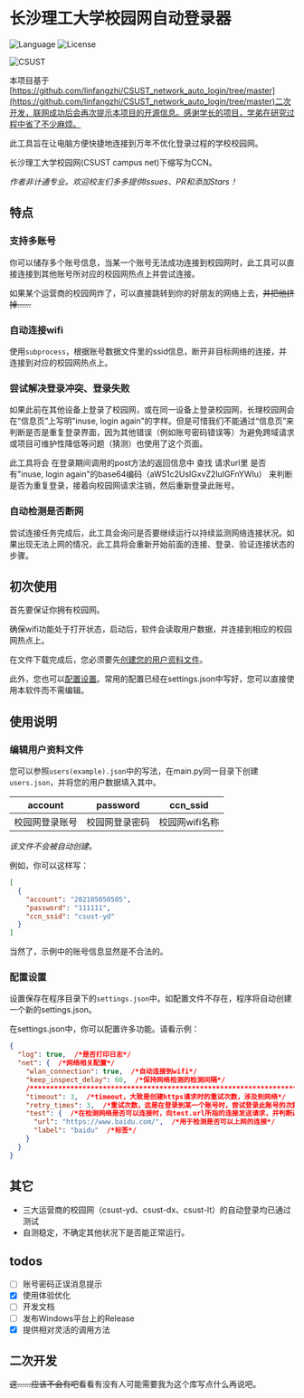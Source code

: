 # 长沙理工大学校园网自动登录器
![Language](https://img.shields.io/github/languages/top/jensentsts/csust-campus-net) ![License](https://img.shields.io/github/license/jensentsts/csust-campus-net) 

![CSUST](https://bkimg.cdn.bcebos.com/pic/d8f9d72a6059252df4af0a753b9b033b5bb5b902?x-bce-process=image/resize,m_lfit,w_536,limit_1/quality,Q_70)

本项目基于[https://github.com/linfangzhi/CSUST_network_auto_login/tree/master](https://github.com/linfangzhi/CSUST_network_auto_login/tree/master)二次开发，联网成功后会再次提示本项目的开源信息。感谢学长的项目，学弟在研究过程中省了不少麻烦。

此工具旨在让电脑方便快捷地连接到万年不优化登录过程的学校校园网。

长沙理工大学校园网(CSUST campus net)下缩写为CCN。

*作者非计通专业。欢迎校友们多多提供Issues、PR和添加Stars！*

## 特点

### 支持多账号

你可以储存多个账号信息，当某一个账号无法成功连接到校园网时，此工具可以直接连接到其他账号所对应的校园网热点上并尝试连接。

如果某个运营商的校园网炸了，可以直接跳转到你的好朋友的网络上去，~~并把他挤掉……~~

### 自动连接wifi

使用`subprocess`，根据账号数据文件里的ssid信息，断开非目标网络的连接，并连接到对应的校园网热点上。

### 尝试解决登录冲突、登录失败

如果此前在其他设备上登录了校园网，或在同一设备上登录校园网，长理校园网会在“信息页”上写明"inuse, login again"的字样。但是可惜我们不能通过“信息页”来判断是否是重复登录界面，因为其他错误（例如账号密码错误等）为避免跨域请求或项目可维护性降低等问题（猜测）也使用了这个页面。

此工具将会 在登录期间调用的post方法的返回信息中 查找 请求url里 是否有"inuse, login again"的base64编码（aW51c2UsIGxvZ2luIGFnYWlu） 来判断是否为重复登录，接着向校园网请求注销，然后重新登录此账号。

### 自动检测是否断网
尝试连接任务完成后，此工具会询问是否要继续运行以持续监测网络连接状况。如果出现无法上网的情况，此工具将会重新开始前面的连接、登录、验证连接状态的步骤。

## 初次使用

首先要保证你拥有校园网。

确保wifi功能处于打开状态，启动后，软件会读取用户数据，并连接到相应的校园网热点上。

在文件下载完成后，您必须要先[创建您的用户资料文件](#编辑用户资料文件)。

此外，您也可以[配置设置](#配置设置)。常用的配置已经在settings.json中写好，您可以直接使用本软件而不需编辑。

## 使用说明

### 编辑用户资料文件

您可以参照`users(example).json`中的写法，在main.py同一目录下创建`users.json`，并将您的用户数据填入其中。

| account | password | ccn_ssid  |
|---------|----------|-----------|
| 校园网登录账号 | 校园网登录密码  | 校园网wifi名称 |

*该文件不会被自动创建。*

例如，你可以这样写：

```json
[
  {
    "account": "202105050505",
    "password": "111111",
    "ccn_ssid": "csust-yd"
  }
]
```

当然了，示例中的账号信息显然是不合法的。

### 配置设置

设置保存在程序目录下的`settings.json`中。如配置文件不存在，程序将自动创建一个新的settings.json。

在settings.json中，你可以配置许多功能。请看示例：

```json
{
  "log": true,  /*是否打印日志*/
  "net": {  /*网络相关配置*/
    "wlan_connection": true,  /*自动连接到wifi*/
    "keep_inspect_delay": 60,  /*保持网络检测的检测间隔*/
    /*******************************************************************************/
    "timeout": 3,  /*timeout，大致是创建https请求时的重试次数，涉及到网络*/
    "retry_times": 3,  /*重试次数，这是在登录到某一个账号时，尝试登录此账号的次数，与网络无直接关系*/
    "test": {  /*在检测网络是否可以连接时，向test.url所指的连接发送请求，并判断返回信息中是否包含了test.label*/
      "url": "https://www.baidu.com/",  /*用于检测是否可以上网的连接*/
      "label": "baidu"  /*标签*/
    }
  }
}
```

## 其它

- 三大运营商的校园网（csust-yd、csust-dx、csust-lt）的自动登录均已通过测试
- 自测稳定，不确定其他状况下是否能正常运行。

## todos

- [ ] 账号密码正误消息提示
- [x] 使用体验优化
- [ ] 开发文档
- [ ] 发布Windows平台上的Release
- [x] 提供相对灵活的调用方法

## 二次开发

~~这……应该不会有吧~~看看有没有人可能需要我为这个库写点什么再说吧。

